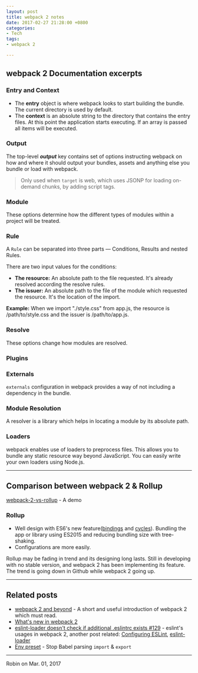 ```yaml
---
layout: post
title: webpack 2 notes
date: 2017-02-27 21:28:00 +0800
categories:
- Tech
tags:
- webpack 2

---
```



## webpack 2 Documentation excerpts

### Entry and Context

- The **entry** object is where webpack looks to start building the bundle. The current directory is used by default.
- The **context** is an absolute string to the directory that contains the entry files. At this point the application starts executing. If an array is passed all items will be executed.

### Output

The top-level ***output*** key contains set of options instructing webpack on how and where it should output your bundles, assets and anything else you bundle or load with webpack.

> Only used when `target` is web, which uses JSONP for loading on-demand chunks, by adding script tags.


### Module

These options determine how the different types of modules within a project will be treated.

### Rule

A `Rule` can be separated into three parts — Conditions, Results and nested Rules.

There are two input values for the conditions:

- **The resource:** An absolute path to the file requested. It's already resolved according the resolve rules.
- **The issuer:** An absolute path to the file of the module which requested the resource. It's the location of the import.

**Example:** When we import "./style.css" from app.js, the resource is /path/to/style.css and the issuer is /path/to/app.js.

### Resolve

These options change how modules are resolved.

### Plugins


### Externals

`externals` configuration in webpack provides a way of not including a dependency in the bundle. 

### Module Resolution

A resolver is a library which helps in locating a module by its absolute path. 

### Loaders

webpack enables use of loaders to preprocess files. This allows you to bundle any static resource way beyond JavaScript. You can easily write your own loaders using Node.js.

----

## Comparison between webpack 2 & Rollup

[webpack-2-vs-rollup](https://github.com/raphamorim/webpack-2-vs-rollup) - A demo


### Rollup

- Well design with ES6's new feature([bindings](https://github.com/rollup/rollup/wiki/Bindings) and [cycles](https://github.com/rollup/rollup/wiki/Cycles)). Bundling the app or library using ES2015 and reducing bundling size with tree-shaking.
- Configurations are more easily. 

Rollup may be fading in trend and its designing long lasts. Still in developing with no stable version, and webpack 2 has been implementing its feature. The trend is going down in Github while webpack 2 going up.

----

## Related posts

- [webpack 2 and beyond](https://medium.com/webpack/webpack-2-and-beyond-40520af9067f#.z46x4n19m) - A short and useful introduction of webpack 2 which must read.
- [What's new in webpack 2](https://gist.github.com/sokra/27b24881210b56bbaff7#resolving-options)
- [eslint-loader doesn't check if additional .eslintrc exists #129](https://github.com/MoOx/eslint-loader/issues/129) - eslint's usages in webpack 2, another post related: [Configuring ESLint](http://eslint.org/docs/user-guide/configuring), [eslint-loader](https://github.com/MoOx/eslint-loader)
- [Env preset](https://babeljs.io/docs/plugins/preset-env/#options) - Stop Babel parsing `import` & `export`

----

Robin on Mar. 01, 2017